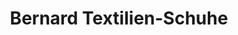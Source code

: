 ---
title: "Bernard Textilien-Schuhe"
url: /bad-wuennenberg/bernard-textilien-schuhe/
shop: Kleidung
---